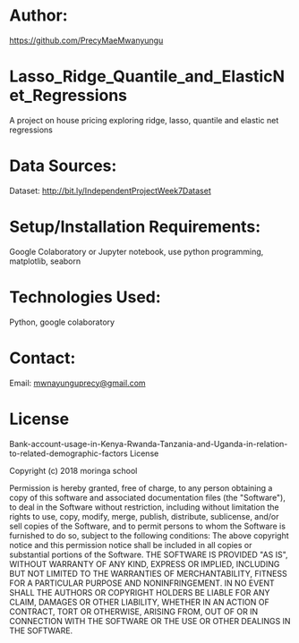 # Author:
https://github.com/PrecyMaeMwanyungu

# Lasso_Ridge_Quantile_and_ElasticNet_Regressions
A project on house pricing exploring ridge, lasso, quantile and elastic net regressions

# Data Sources: 

Dataset: http://bit.ly/IndependentProjectWeek7Dataset


# Setup/Installation Requirements:

Google Colaboratory or Jupyter notebook, use python programming, matplotlib, seaborn

# Technologies Used:

Python, google colaboratory

# Contact:

Email: mwnayunguprecy@gmail.com

# License

Bank-account-usage-in-Kenya-Rwanda-Tanzania-and-Uganda-in-relation-to-related-demographic-factors License

Copyright (c) 2018 moringa school

Permission is hereby granted, free of charge, to any person obtaining a copy of this software and associated documentation files (the "Software"), to deal in the Software without restriction, including without limitation the rights to use, copy, modify, merge, publish, distribute, sublicense, and/or sell copies of the Software, and to permit persons to whom the Software is furnished to do so, subject to the following conditions: The above copyright notice and this permission notice shall be included in all copies or substantial portions of the Software. THE SOFTWARE IS PROVIDED "AS IS", WITHOUT WARRANTY OF ANY KIND, EXPRESS OR IMPLIED, INCLUDING BUT NOT LIMITED TO THE WARRANTIES OF MERCHANTABILITY, FITNESS FOR A PARTICULAR PURPOSE AND NONINFRINGEMENT. IN NO EVENT SHALL THE AUTHORS OR COPYRIGHT HOLDERS BE LIABLE FOR ANY CLAIM, DAMAGES OR OTHER LIABILITY, WHETHER IN AN ACTION OF CONTRACT, TORT OR OTHERWISE, ARISING FROM, OUT OF OR IN CONNECTION WITH THE SOFTWARE OR THE USE OR OTHER DEALINGS IN THE SOFTWARE.
